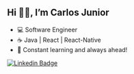 ## Hi 🤘🏻, I’m Carlos Junior

- 💻 Software Engineer
- ☕ Java | React | React-Native 
- 🚀 Constant learning and always ahead!


[![Linkedin Badge](https://img.shields.io/badge/-CarlosCazelattoJr-blue?style=flat-square&logo=Linkedin&logoColor=white&link=https://www.linkedin.com/in/carloscazelattojr/)](https://www.linkedin.com/in/carloscazelattojr/)


